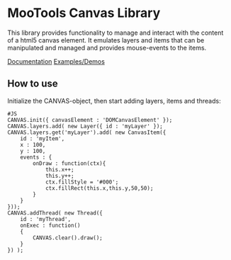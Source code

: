MooTools Canvas Library
===========

This library provides functionality to manage and interact with the content of a html5 canvas element. It emulates layers and items that can be manipulated and managed and provides mouse-events to the items. 

[Documentation](http://forvar.de/js/mcl/docs.CANVAS.html)
[Examples/Demos](http://forvar.de/js/mcl/examples.html)

How to use
----------

Initialize the CANVAS-object, then start adding layers, items and threads:

	#JS
	CANVAS.init({ canvasElement : 'DOMCanvasElement' });
	CANVAS.layers.add( new Layer({ id : 'myLayer' });
	CANVAS.layers.get('myLayer').add( new CanvasItem({
		id : 'myItem',
		x : 100,
		y : 100,
		events : {
			onDraw : function(ctx){
				this.x++;
				this.y++;
				ctx.fillStyle = '#000';
				ctx.fillRect(this.x,this.y,50,50);
			}
		}
	}));
	CANVAS.addThread( new Thread({ 
		id : 'myThread',
		onExec : function()
		{
			CANVAS.clear().draw();
		}
	}) );
